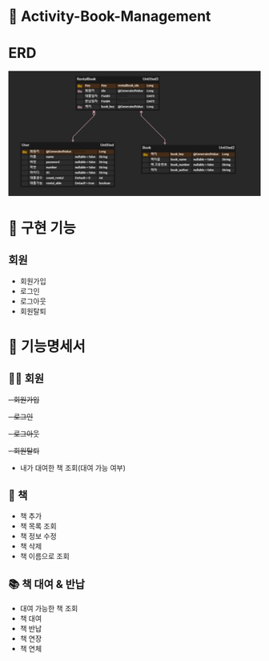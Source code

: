 # 🍃 Activity-Book-Management


# ERD
![img.png](img.png)

# 📜 구현 기능

## 회원
- 회원가입
- 로그인
- 로그아웃
- 회원탈퇴

# 📑 기능명세서

## 💁‍♂️ 회원

~~- 회원가입~~

~~- 로그인~~

~~- 로그아웃~~

~~- 회원탈퇴~~


- 내가 대여한 책 조회(대여 가능 여부)

## 📕 책

- 책 추가
- 책 목록 조회
- 책 정보 수정
- 책 삭제
- 책 이름으로 조회

## 📚 책 대여 & 반납

- 대여 가능한 책 조회
- 책 대여
- 책 반납
- 책 연장
- 책 연체